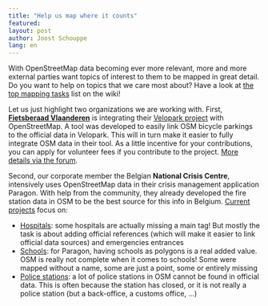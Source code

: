 ```yaml
---
title: "Help us map where it counts"
featured:
layout: post
author: Joost Schouppe
lang: en
---
```



With OpenStreetMap data becoming ever more relevant, more and more external parties want topics of interest to them to be mapped in great detail. Do you want to help on topics that we care most about? Have a look at [the top mapping tasks](https://wiki.openstreetmap.org/wiki/WikiProject_Belgium/top_mapping_tasks) list on the wiki!

Let us just highlight two organizations we are working with.
First, **[Fietsberaad Vlaanderen](https://fietsberaad.be/)** is integrating their [Velopark project](https://www.velopark.be/) with OpenStreetMap. A tool was developed to easily link OSM bicycle parkings to the official data in Velopark. This will in turn make it easier to fully integrate OSM data in their tool. As a little incentive for your contributions, you can apply for volunteer fees if you contribute to the project. [More details via the forum](https://community.openstreetmap.org/t/mapping-of-bicycle-parkings-collaboration-with-fietsberaad-vlaanderen/116182).

Second, our corporate member the Belgian **National Crisis Centre**, intensively uses OpenStreetMap data in their crisis management application Paragon. With help from the community, they already developed the fire station data in OSM to be the best source for this info in Belgium. [Current projects](https://maproulette.org/browse/projects/54664) focus on:
* [Hospitals](https://community.openstreetmap.org/t/hospital-mapping-feedback-on-how-to-map-emergency-wards-and-official-numbers/118588): some hospitals are actually missing a main tag! But mostly the task is about adding official references (which will make it easier to link official data sources) and emergencies entrances
* [Schools](https://community.openstreetmap.org/t/597-belgian-schools-have-no-name/116699): for Paragon, having schools as polygons is a real added value. OSM is really not complete when it comes to schools! Some were mapped without a name, some are just a point, some or entirely missing
* [Police stations](https://maproulette.org/browse/challenges/48864): a lot of police stations in OSM cannot be found in official data. This is often because the station has closed, or it is not really a police station (but a back-office, a customs office, ...)
